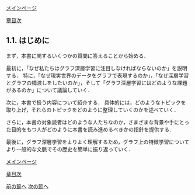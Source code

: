[メインページ](../../index.markdown)

[章目次](./chap1.md)
## 1.1. はじめに

まず，本書に関するいくつかの質問に答えることから始める．

最初に，「なぜ私たちはグラフ深層学習に注目しなければならないのか」を説明する．
特に，「なぜ現実世界のデータをグラフで表現するのか」，「なぜ深層学習とグラフの橋渡しをしたいのか」，そして「グラフ深層学習にはどのような課題があるのか」について議論していく．

次に，本書で扱う内容について紹介する．
具体的には，どのようなトピックを取り上げ，それらのトピックをどのように整理していくのかを述べていく．

さらに，本書の対象読者はどのような人たちなのか，さまざまな背景や手にとった目的をもつ人がどのように本書を読み進めるべきかの指針を提供する．

最後に，グラフ深層学習をよりよく理解するため，グラフ上の特徴学習についてより一般的な文脈でその歴史を簡単に振り返っていく．


[メインページ](../../index.markdown)

[章目次](./chap1.md)

[前の節へ](./subsection_00.md) [次の節へ](./subsection_02.md)
